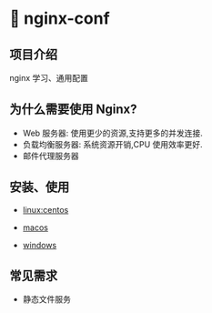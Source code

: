 # 🌱 nginx-conf

## 项目介绍

nginx 学习、通用配置

## 为什么需要使用 Nginx?

- Web 服务器: 使用更少的资源,支持更多的并发连接.
- 负载均衡服务器: 系统资源开销,CPU 使用效率更好.
- 邮件代理服务器

## 安装、使用

- [linux:centos](https://github.com/daysunx2/nginx-ge-profile/blob/master/docs/install/linux.md)

- [macos](https://github.com/daysunx2/nginx-ge-profile/blob/master/docs/install/macos.md)

- [windows](https://github.com/daysunx2/nginx-ge-profile/blob/master/docs/install/windows.md)

## 常见需求

- 静态文件服务
